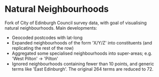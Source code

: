 Natural Neighbourhoods
======================

Fork of City of Edinburgh Council survey data, with goal of visualising natural neighbourhoods. Main developments:

* Geocoded postcodes with lat-long
* Expanded neighbourhoods of the form 'X/Y/Z' into constituents (and replicating the rest of the row)
* Aggregated some specialised neighbourhoods into super-areas; e.g. 'West Pilton' -> 'Pilton'
* Ignored neighbourhoods containing fewer than 10 points, and generic terms like 'East Edinburgh'. The original 264 terms are reduced to 72.
